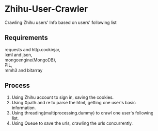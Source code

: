 # Zhihu-User-Crawler
Crawling Zhihu users' Info based on users' following list
## Requirements
requests and http.cookiejar,<br>
lxml and json,<br>
mongoengine(MongoDB),<br>
PIL,<br>
mmh3 and bitarray
## Process
1) Using Zhihu account to sign in, saving the cookies.<br>
2) Using Xpath and re to parse the html, getting one user's basic information.<br>
3) Using threading(multiprocessing.dummy) to crawl one user's following list.<br>
4) Using Queue to save the urls, crawling the urls concurrently.
